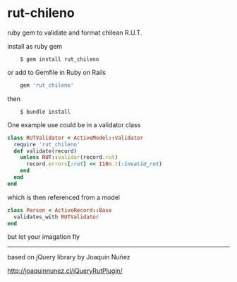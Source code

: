 rut-chileno
===========

ruby gem to validate and format chilean R.U.T.

install as ruby gem
```
	$ gem install rut_chileno
```
or add to Gemfile in Ruby on Rails
```ruby
	gem 'rut_chileno'
```
then
```
	$ bundle install
```

One example use could be in a validator class
```ruby
class RUTValidator < ActiveModel::Validator
  require 'rut_chileno'
  def validate(record)
    unless RUT::validar(record.rut)
      record.errors[:rut] << I18n.t(:invalid_rut)
    end
  end
end
```
which is then referenced from a model
```ruby
class Person < ActiveRecord::Base
  validates_with RUTValidator
end
```
but let your imagation fly


----------------------------------------

based on jQuery library by Joaquin Nuñez

http://joaquinnunez.cl/jQueryRutPlugin/
